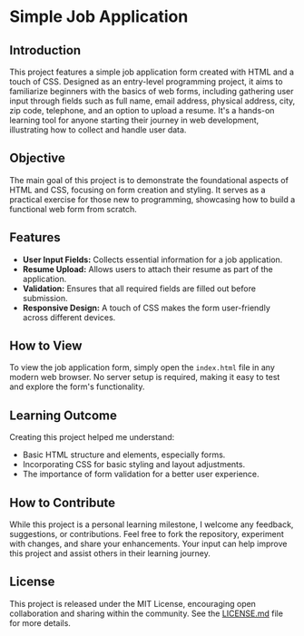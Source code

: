 # Simple Job Application

## Introduction

This project features a simple job application form created with HTML and a touch of CSS. Designed as an entry-level programming project, it aims to familiarize beginners with the basics of web forms, including gathering user input through fields such as full name, email address, physical address, city, zip code, telephone, and an option to upload a resume. It's a hands-on learning tool for anyone starting their journey in web development, illustrating how to collect and handle user data.

## Objective

The main goal of this project is to demonstrate the foundational aspects of HTML and CSS, focusing on form creation and styling. It serves as a practical exercise for those new to programming, showcasing how to build a functional web form from scratch.

## Features

- **User Input Fields:** Collects essential information for a job application.
- **Resume Upload:** Allows users to attach their resume as part of the application.
- **Validation:** Ensures that all required fields are filled out before submission.
- **Responsive Design:** A touch of CSS makes the form user-friendly across different devices.

## How to View

To view the job application form, simply open the `index.html` file in any modern web browser. No server setup is required, making it easy to test and explore the form's functionality.

## Learning Outcome

Creating this project helped me understand:
- Basic HTML structure and elements, especially forms.
- Incorporating CSS for basic styling and layout adjustments.
- The importance of form validation for a better user experience.

## How to Contribute

While this project is a personal learning milestone, I welcome any feedback, suggestions, or contributions. Feel free to fork the repository, experiment with changes, and share your enhancements. Your input can help improve this project and assist others in their learning journey.

## License

This project is released under the MIT License, encouraging open collaboration and sharing within the community. See the [LICENSE.md](LICENSE.md) file for more details.
